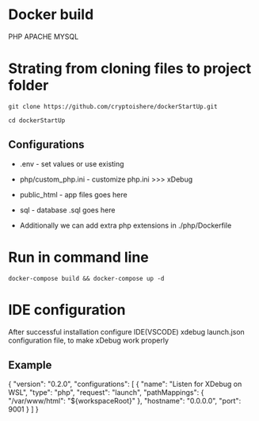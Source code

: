 # Docker build
PHP APACHE MYSQL

# Strating from cloning files to project folder
`git clone https://github.com/cryptoishere/dockerStartUp.git`

`cd dockerStartUp`

## Configurations
* .env - set values or use existing
* php/custom_php.ini - customize php.ini >>> xDebug
* public_html - app files goes here
* sql - database <dump>.sql goes here

* Additionally we can add extra php extensions in ./php/Dockerfile

# Run in command line
`docker-compose build && docker-compose up -d`

# IDE configuration
After successful installation configure IDE(VSCODE) xdebug launch.json configuration file, to make xDebug work properly
## Example
{
    "version": "0.2.0",
    "configurations": [
        {
            "name": "Listen for XDebug on WSL",
            "type": "php",
            "request": "launch",
            "pathMappings": {
                "/var/www/html": "${workspaceRoot}"
            },
            "hostname": "0.0.0.0",
            "port": 9001
        }
    ]
}

